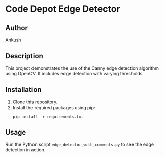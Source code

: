 # Code Depot Edge Detector

## Author
Ankush

## Description
This project demonstrates the use of the Canny edge detection algorithm using OpenCV. 
It includes edge detection with varying thresholds.

## Installation
1. Clone this repository.
2. Install the required packages using pip:
   ```
   pip install -r requirements.txt
   ```

## Usage
Run the Python script `edge_detector_with_comments.py` to see the edge detection in action.
